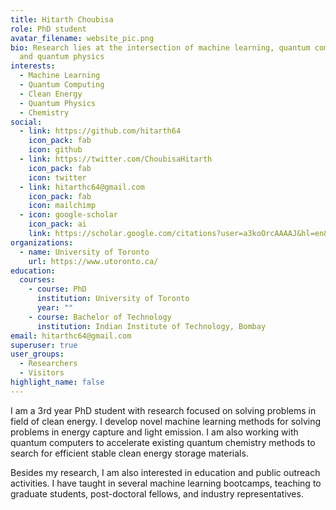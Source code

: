 ```yaml
---
title: Hitarth Choubisa
role: PhD student
avatar_filename: website_pic.png
bio: Research lies at the intersection of machine learning, quantum computing
  and quantum physics
interests:
  - Machine Learning
  - Quantum Computing
  - Clean Energy
  - Quantum Physics
  - Chemistry
social:
  - link: https://github.com/hitarth64
    icon_pack: fab
    icon: github
  - link: https://twitter.com/ChoubisaHitarth
    icon_pack: fab
    icon: twitter
  - link: hitarthc64@gmail.com
    icon_pack: fab
    icon: mailchimp
  - icon: google-scholar
    icon_pack: ai
    link: https://scholar.google.com/citations?user=a3koOrcAAAAJ&hl=en&authuser=1
organizations:
  - name: University of Toronto
    url: https://www.utoronto.ca/
education:
  courses:
    - course: PhD
      institution: University of Toronto
      year: ""
    - course: Bachelor of Technology
      institution: Indian Institute of Technology, Bombay
email: hitarthc64@gmail.com
superuser: true
user_groups:
  - Researchers
  - Visitors
highlight_name: false
---
```

I am a 3rd year PhD student with research focused on solving problems in field of clean energy. I develop novel machine learning methods for solving problems in energy capture and light emission. I am also working with quantum computers to accelerate existing quantum chemistry methods to search for efficient stable clean energy storage materials. 

Besides my research, I am also interested in education and public outreach activities. I have taught in several machine learning bootcamps, teaching to graduate students, post-doctoral fellows, and industry representatives.
